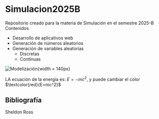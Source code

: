 # Simulacion2025B
Repositorio creado para la materia de Simulación en el semestre 2025-B
Contenidos
- Desarrollo de aplicativos web
- Generación de números aleatorios
- Generación de variables aleatorias
   - Discretas
  - Continuas
 

![Modelización](https://www.google.com/url?sa=i&url=https%3A%2F%2Fwww.processmaker.com%2Fes%2Fblog%2Fsimulation-modeling-process-mining%2F&psig=AOvVaw3sgDKlRMST3YqhGvUNN19t&ust=1759324380913000&source=images&cd=vfe&opi=89978449&ved=0CBUQjRxqFwoTCLie2ZfIgJADFQAAAAAdAAAAABAE){width = 140px}

LA ecuación de la energía es: $E=-mc^2$, y puede cambiar el color $\textcolor{red}{E=mc^2}$

## Bibliografía

Sheldon Ross
